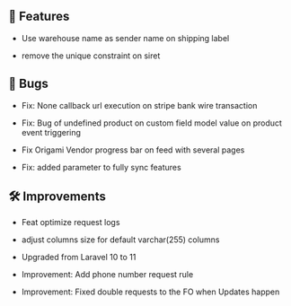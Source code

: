 ## 🚀 Features

- Use warehouse name as sender name on shipping label

- remove the unique constraint on siret


## 🐛 Bugs

- Fix: None callback url execution on stripe bank wire transaction

- Fix: Bug of undefined product on custom field model value on product event triggering

- Fix Origami Vendor progress bar on feed with several pages

- Fix: added parameter to fully sync features


## 🛠️ Improvements

- Feat optimize request logs

- adjust columns size for default varchar(255) columns

- Upgraded from Laravel 10 to 11

- Improvement: Add phone number request rule

- Improvement: Fixed double requests to the FO when Updates happen